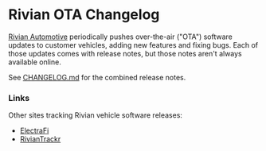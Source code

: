 # Rivian OTA Changelog

[Rivian Automotive](https://rivian.com) periodically pushes over-the-air ("OTA")
software updates to customer vehicles, adding new features and fixing bugs. Each
of those updates comes with release notes, but those notes aren't always
available online.

See [CHANGELOG.md](CHANGELOG.md) for the combined release notes.

### Links

Other sites tracking Rivian vehicle software releases:

- [ElectraFi](https://electrafi.com/firmwareRivian)
- [RivianTrackr](https://rivian.software)
